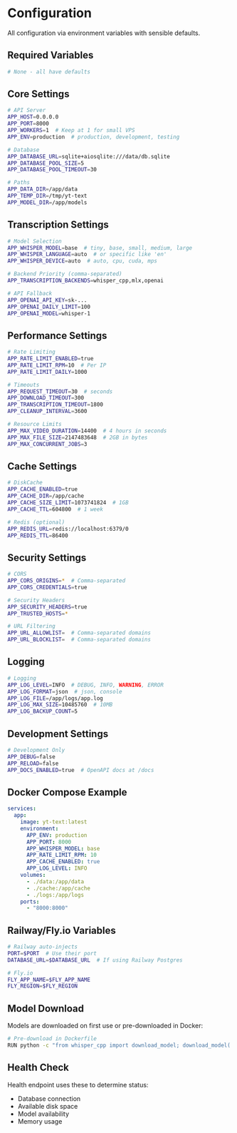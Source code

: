# Configuration

All configuration via environment variables with sensible defaults.

## Required Variables

```bash
# None - all have defaults
```

## Core Settings

```bash
# API Server
APP_HOST=0.0.0.0
APP_PORT=8000
APP_WORKERS=1  # Keep at 1 for small VPS
APP_ENV=production  # production, development, testing

# Database
APP_DATABASE_URL=sqlite+aiosqlite:///data/db.sqlite
APP_DATABASE_POOL_SIZE=5
APP_DATABASE_POOL_TIMEOUT=30

# Paths
APP_DATA_DIR=/app/data
APP_TEMP_DIR=/tmp/yt-text
APP_MODEL_DIR=/app/models
```

## Transcription Settings

```bash
# Model Selection
APP_WHISPER_MODEL=base  # tiny, base, small, medium, large
APP_WHISPER_LANGUAGE=auto  # or specific like 'en'
APP_WHISPER_DEVICE=auto  # auto, cpu, cuda, mps

# Backend Priority (comma-separated)
APP_TRANSCRIPTION_BACKENDS=whisper_cpp,mlx,openai

# API Fallback
APP_OPENAI_API_KEY=sk-...
APP_OPENAI_DAILY_LIMIT=100
APP_OPENAI_MODEL=whisper-1
```

## Performance Settings

```bash
# Rate Limiting
APP_RATE_LIMIT_ENABLED=true
APP_RATE_LIMIT_RPM=10  # Per IP
APP_RATE_LIMIT_DAILY=1000

# Timeouts
APP_REQUEST_TIMEOUT=30  # seconds
APP_DOWNLOAD_TIMEOUT=300
APP_TRANSCRIPTION_TIMEOUT=1800
APP_CLEANUP_INTERVAL=3600

# Resource Limits
APP_MAX_VIDEO_DURATION=14400  # 4 hours in seconds
APP_MAX_FILE_SIZE=2147483648  # 2GB in bytes
APP_MAX_CONCURRENT_JOBS=3
```

## Cache Settings

```bash
# DiskCache
APP_CACHE_ENABLED=true
APP_CACHE_DIR=/app/cache
APP_CACHE_SIZE_LIMIT=1073741824  # 1GB
APP_CACHE_TTL=604800  # 1 week

# Redis (optional)
APP_REDIS_URL=redis://localhost:6379/0
APP_REDIS_TTL=86400
```

## Security Settings

```bash
# CORS
APP_CORS_ORIGINS=*  # Comma-separated
APP_CORS_CREDENTIALS=true

# Security Headers
APP_SECURITY_HEADERS=true
APP_TRUSTED_HOSTS=*

# URL Filtering
APP_URL_ALLOWLIST=  # Comma-separated domains
APP_URL_BLOCKLIST=  # Comma-separated domains
```

## Logging

```bash
# Logging
APP_LOG_LEVEL=INFO  # DEBUG, INFO, WARNING, ERROR
APP_LOG_FORMAT=json  # json, console
APP_LOG_FILE=/app/logs/app.log
APP_LOG_MAX_SIZE=10485760  # 10MB
APP_LOG_BACKUP_COUNT=5
```

## Development Settings

```bash
# Development Only
APP_DEBUG=false
APP_RELOAD=false
APP_DOCS_ENABLED=true  # OpenAPI docs at /docs
```

## Docker Compose Example

```yaml
services:
  app:
    image: yt-text:latest
    environment:
      APP_ENV: production
      APP_PORT: 8000
      APP_WHISPER_MODEL: base
      APP_RATE_LIMIT_RPM: 10
      APP_CACHE_ENABLED: true
      APP_LOG_LEVEL: INFO
    volumes:
      - ./data:/app/data
      - ./cache:/app/cache
      - ./logs:/app/logs
    ports:
      - "8000:8000"
```

## Railway/Fly.io Variables

```bash
# Railway auto-injects
PORT=$PORT  # Use their port
DATABASE_URL=$DATABASE_URL  # If using Railway Postgres

# Fly.io
FLY_APP_NAME=$FLY_APP_NAME
FLY_REGION=$FLY_REGION
```

## Model Download

Models are downloaded on first use or pre-downloaded in Docker:

```bash
# Pre-download in Dockerfile
RUN python -c "from whisper_cpp import download_model; download_model('base')"
```

## Health Check

Health endpoint uses these to determine status:
- Database connection
- Available disk space
- Model availability
- Memory usage